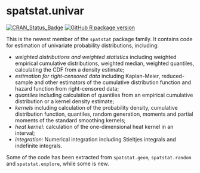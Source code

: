 # spatstat.univar

[![CRAN_Status_Badge](https://www.r-pkg.org/badges/version/spatstat.univar)](http://CRAN.R-project.org/package=spatstat.univar) 
[![GitHub R package version](https://img.shields.io/github/r-package/v/spatstat/spatstat.univar)](https://github.com/spatstat/spatstat.univar)

This is the newest member of the `spatstat` package family.
It contains code for estimation of univariate probability distributions,
including:

- *weighted distributions and weighted statistics*
including weighted empirical cumulative distributions, weighted median,
weighted quantiles, calculating the CDF from a density estimate;
- *estimation for right-censored data* 
including Kaplan-Meier, reduced-sample and other estimators
of the cumulative distribution function and hazard function
from right-censored data;
- *quantiles* 
including calculation of quantiles from an empirical cumulative
distribution or a kernel density estimate;
- *kernels* 
including calculation of the probability density, cumulative distribution
function, quantiles, random generation, moments and partial
moments of the standard smoothing kernels;
- *heat kernel:*
calculation of the one-dimensional heat kernel in an interval;
- *integration:*
Numerical integration including Stieltjes integrals
and indefinite integrals.

Some of the code has been extracted from `spatstat.geom`,
`spatstat.random` and `spatstat.explore`, while some is new.

